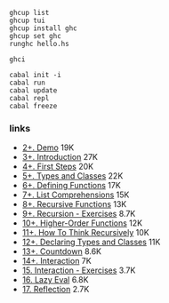 ```shell
ghcup list
ghcup tui
ghcup install ghc
ghcup set ghc
runghc hello.hs

ghci

cabal init -i
cabal run
cabal update
cabal repl
cabal freeze
```

### links

- [2+. Demo](https://www.youtube.com/watch?v=dAeECyntQJg) 19K
- [3+. Introduction](https://www.youtube.com/watch?v=rIprO6zoujM) 27K
- [4+. First Steps](https://www.youtube.com/watch?v=YtZIKujkSmU) 20K
- [5+. Types and Classes](https://www.youtube.com/watch?v=uBEPFkuPrcU) 22K
- [6+. Defining Functions](https://www.youtube.com/watch?v=89G5C4T8nW4) 17K
- [7+. List Comprehensions](https://www.youtube.com/watch?v=xy5rciaS2ys) 15K
- [8+. Recursive Functions](https://www.youtube.com/watch?v=WawJ8LArl54) 13K
- [9+. Recursion - Exercises](https://www.youtube.com/watch?v=I9S61BYM9_4) 8.7K
- [10+. Higher-Order Functions](https://www.youtube.com/watch?v=dUPWjM63THs) 12K
- [11+. How To Think Recursively](https://www.youtube.com/watch?v=n6bg8L91Qew) 10K
- [12+. Declaring Types and Classes](https://www.youtube.com/watch?v=sYgvpTyFpZ4) 11K
- [13+. Countdown](https://www.youtube.com/watch?v=CiXDS3bBBUo) 8.6K
- [14+. Interaction](https://www.youtube.com/watch?v=wPbO-uP6adM) 7K
- [15. Interaction - Exercises](https://www.youtube.com/watch?v=QqyEr33v5Zk) 3.7K
- [16. Lazy Eval](https://www.youtube.com/watch?v=R1uBhRK2AKI) 6.8K
- [17. Reflection](https://www.youtube.com/watch?v=pr6V474h09I) 2.7K
